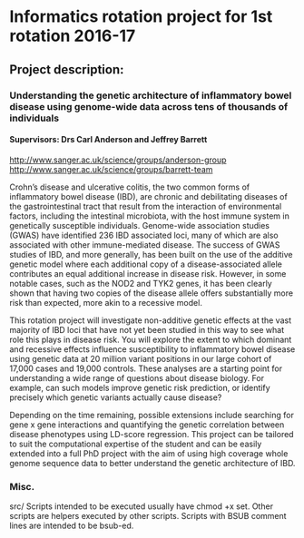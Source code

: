 
# Informatics rotation project for 1st rotation 2016-17

## Project description:

### Understanding the genetic architecture of inflammatory bowel disease using genome-wide data across tens of thousands of individuals
#### Supervisors: Drs Carl Anderson and Jeffrey Barrett
http://www.sanger.ac.uk/science/groups/anderson-group
http://www.sanger.ac.uk/science/groups/barrett-team

Crohn’s disease and ulcerative colitis, the two common forms of inflammatory
bowel disease (IBD), are chronic and debilitating diseases of the
gastrointestinal tract that result from the interaction of environmental
factors, including the intestinal microbiota, with the host immune system in
genetically susceptible individuals. Genome-wide association studies (GWAS)
have identified 236 IBD associated loci, many of which are also associated with
other immune-mediated disease. The success of GWAS studies of IBD, and more
generally, has been built on the use of the additive genetic model where each
additional copy of a disease-associated allele contributes an equal additional
increase in disease risk. However, in some notable cases, such as the NOD2 and
TYK2 genes, it has been clearly shown that having two copies of the disease
allele offers substantially more risk than expected, more akin to a recessive
model.

This rotation project will investigate non-additive genetic effects at the vast
majority of IBD loci that have not yet been studied in this way to see what
role this plays in disease risk. You will explore the extent to which dominant
and recessive effects influence susceptibility to inflammatory bowel disease
using genetic data at 20 million variant positions in our large cohort of
17,000 cases and 19,000 controls. These analyses are a starting point for
understanding a wide range of questions about disease biology. For example, can
such models improve genetic risk prediction, or identify precisely which
genetic variants actually cause disease?

Depending on the time remaining, possible extensions include searching for gene
x gene interactions and quantifying the genetic correlation between disease
phenotypes using LD-score regression. This project can be tailored to suit the
computational expertise of the student and can be easily extended into a full
PhD project with the aim of using high coverage whole genome sequence data to
better understand the genetic architecture of IBD.

### Misc.

src/
    Scripts intended to be executed usually have chmod +x set.
    Other scripts are helpers executed by other scripts.
    Scripts with BSUB comment lines are intended to be bsub-ed.


